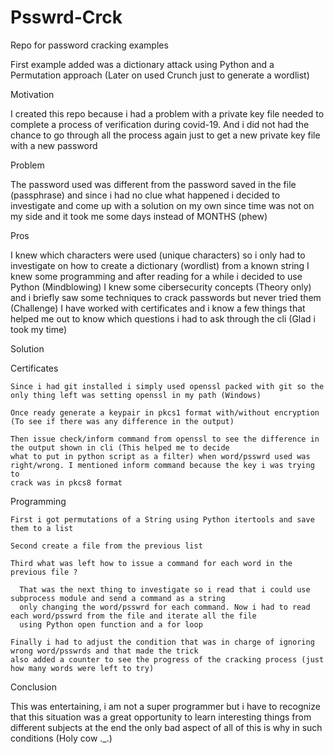# Psswrd-Crck
Repo for password cracking examples

First example added was a dictionary attack using Python and a Permutation approach (Later on used Crunch just to generate a wordlist)

Motivation

I created this repo because i had a problem with a private key file needed to complete a process of verification during covid-19. And i did not had
the chance to go through all the process again just to get a new private key file with a new password

Problem

The password used was different from the password saved in the file (passphrase) and since i had no clue what happened i decided to investigate and come up with a solution on my own since time was not on my side and it took me some days instead of MONTHS (phew)

Pros

I knew which characters were used (unique characters) so i only had to investigate on how to create a dictionary (wordlist) from a known string
I knew some programming and after reading for a while i decided to use Python (Mindblowing)
I knew some cibersecurity concepts (Theory only) and i briefly saw some techniques to crack passwords but never tried them (Challenge)
I have worked with certificates and i know a few things that helped me out to know which questions i had to ask through the cli (Glad i took my time)

Solution

  Certificates
    
    Since i had git installed i simply used openssl packed with git so the only thing left was setting openssl in my path (Windows)
    
    Once ready generate a keypair in pkcs1 format with/without encryption (To see if there was any difference in the output)
    
    Then issue check/inform command from openssl to see the difference in the output shown in cli (This helped me to decide 
    what to put in python script as a filter) when word/psswrd used was right/wrong. I mentioned inform command because the key i was trying to 
    crack was in pkcs8 format
    
  Programming
  
    First i got permutations of a String using Python itertools and save them to a list
    
    Second create a file from the previous list
    
    Third what was left how to issue a command for each word in the previous file ?
    
      That was the next thing to investigate so i read that i could use subprocess module and send a command as a string
      only changing the word/psswrd for each command. Now i had to read each word/psswrd from the file and iterate all the file 
      using Python open function and a for loop
    
    Finally i had to adjust the condition that was in charge of ignoring wrong word/psswrds and that made the trick 
    also added a counter to see the progress of the cracking process (just how many words were left to try)

Conclusion

This was entertaining, i am not a super programmer but i have to recognize that this situation was a great opportunity to learn interesting
things from different subjects at the end the only bad aspect of all of this is why in such conditions (Holy cow ._.)
